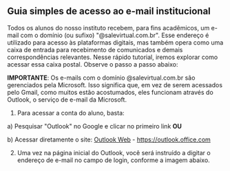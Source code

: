 ## Guia simples de acesso ao e-mail institucional ##
Todos os alunos do nosso instituto recebem, para fins acadêmicos, um e-mail com o domínio (ou sufixo) "@salevirtual.com.br". Esse endereço é utilizado para acesso às plataformas digitais, mas também opera como uma caixa de entrada para recebimento de comunicados e demais correspondências relevantes. Nesse rápido tutorial, iremos explorar como acessar essa caixa postal. Observe o passo a passo abaixo:

**IMPORTANTE**: Os e-mails com o domínio @salevirtual.com.br são gerenciados pela Microsoft. Isso significa que, em vez de serem acessados pelo Gmail, como muitos estão acostumados, eles funcionam através do Outlook, o serviço de e-mail da Microsoft.

1. Para acessar a conta do aluno, basta:

a) Pesquisar "Outlook" no Google e clicar no primeiro link **OU**

b) Acessar diretamente o site: [Outlook Web](https://outlook.office.com) - https://outlook.office.com 

2. Uma vez na página inicial do Outlook, você será instruído a digitar o endereço de e-mail no campo de login, conforme a imagem abaixo.
